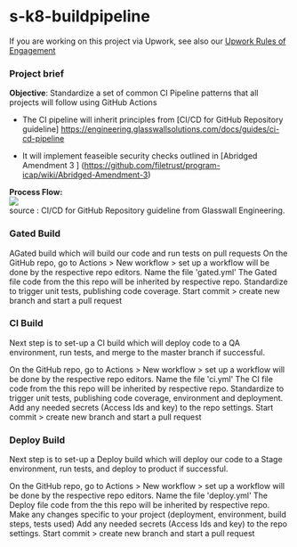 # s-k8-buildpipeline

If you are working on this project via Upwork, see also our [Upwork Rules of Engagement](https://github.com/filetrust/Open-Source/blob/master/upwork/rules-of-engagement.md)

### Project brief

**Objective**: Standardize a set of common CI Pipeline patterns that all projects will follow  using GitHub Actions

- The CI pipeline will inherit principles from [CI/CD for GitHub Repository guideline] https://engineering.glasswallsolutions.com/docs/guides/ci-cd-pipeline 

- It will implement feaseible security checks outlined in [Abridged Amendment 3 ] (https://github.com/filetrust/program-icap/wiki/Abridged-Amendment-3)

**Process Flow:**
<br><img src="https://engineering.glasswallsolutions.com/img/CI-CD.png" /><br>
source : CI/CD for GitHub Repository guideline from Glasswall Engineering.

   ### Gated Build
AGated build which will build our code and run tests on pull requests
On the GitHub repo, go to Actions > New workflow > set up a workflow will be done by the respective repo editors.
Name the file 'gated.yml'
The Gated file code from the this repo will be inherited by respective repo.
Standardize to trigger unit tests, publishing code coverage. 
Start commit > create new branch and start a pull request

   ### CI Build
Next step is to set-up a CI build which will deploy code to a QA environment, run tests, and merge to the master branch if successful.

On the GitHub repo, go to Actions > New workflow > set up a workflow will be done by the respective repo editors.
Name the file 'ci.yml'
The CI file code from the this repo will be inherited by respective repo.
Standardize to trigger unit tests, publishing code coverage, environment and deployment.
Add any needed secrets (Access Ids and key) to the repo settings.
Start commit > create new branch and start a pull request

   ### Deploy Build
Next step is to set-up a Deploy build which will deploy our code to a Stage environment, run tests, and deploy to product if successful.

On the GitHub repo, go to Actions > New workflow > set up a workflow will be done by the respective repo editors.
Name the file 'deploy.yml'
The Deploy file code from the this repo will be inherited by respective repo.
Make any changes specific to your project (deployment, environment, build steps, tests used)
Add any needed secrets (Access Ids and key) to the repo settings.
Start commit > create new branch and start a pull request



